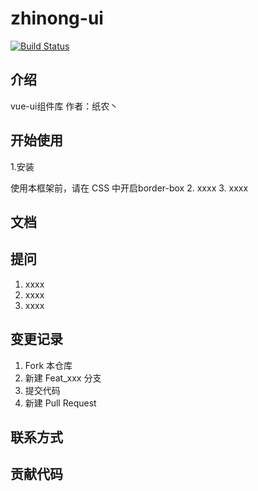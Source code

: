 # zhinong-ui

[![Build Status](https://www.travis-ci.org/ljy123668/zhinong-ui.svg?branch=master)](https://www.travis-ci.org/ljy123668/zhinong-ui)

## 介绍
vue-ui组件库
作者：纸农丶

## 开始使用

1.安装

  使用本框架前，请在 CSS 中开启border-box
2.  xxxx
3.  xxxx


## 文档


## 提问

1.  xxxx
2.  xxxx
3.  xxxx

## 变更记录

1.  Fork 本仓库
2.  新建 Feat_xxx 分支
3.  提交代码
4.  新建 Pull Request


## 联系方式

## 贡献代码
